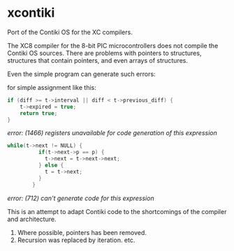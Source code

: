 # xcontiki

Port of the Contiki OS for the XC compilers.

The XC8 compiler for the 8-bit PIC microcontrollers does not compile the Contiki OS sources.
There are problems with pointers to structures, structures that contain pointers, and even arrays of structures.

Even the simple program can generate such errors:

for simple assignment like this:

```c
if (diff >= t->interval || diff < t->previous_diff) {
    t->expired = true;
    return true;
}
```
_error: (1466) registers unavailable for code generation of this expression_
```c
while(t->next != NULL) {
          if(t->next->p == p) {
            t->next = t->next->next;
          } else {
            t = t->next;
          }
        }
```
_error: (712) can't generate code for this expression_




This is an attempt to adapt Contiki code to the shortcomings of the compiler and architecture.

1.  Where possible, pointers has been removed.
2.  Recursion was replaced by iteration.
    etc.
